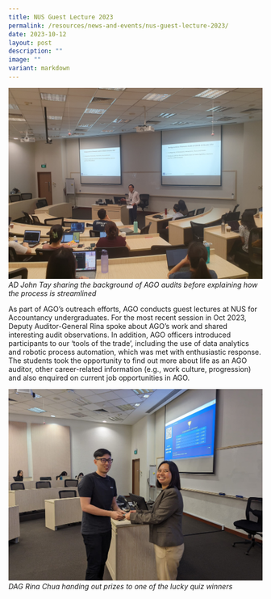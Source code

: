```yaml
---
title: NUS Guest Lecture 2023
permalink: /resources/news-and-events/nus-guest-lecture-2023/
date: 2023-10-12
layout: post
description: ""
image: ""
variant: markdown
---
```

![](/images/News_Events_Photos/2024/NUS.jpg)
*AD John Tay sharing the background of AGO audits before explaining how the process is streamlined*

As part of AGO’s outreach efforts, AGO conducts guest lectures at NUS for Accountancy undergraduates. For the most recent session in Oct 2023, Deputy Auditor-General Rina spoke about AGO’s work and shared interesting audit observations. In addition, AGO officers introduced participants to our ‘tools of the trade’, including the use of data analytics and robotic process automation, which was met with enthusiastic response. The students took the opportunity to find out more about life as an AGO auditor, other career-related information (e.g., work culture, progression) and also enquired on current job opportunities in AGO.


![](/images/News_Events_Photos/2024/NUS2.jpg)
*DAG Rina Chua handing out prizes to one of the lucky quiz winners*